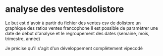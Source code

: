 # analyse des ventesdolistore
Le but est d'avoir à partir du fichier des ventes csv de dolistore un graphique des ratios ventes francophone
Il est possible de paramétrer une date de début d'analyse et le regroupement des dates (semaine, mois, trimestre, année)

Je précise qu'il s'agit d'un développement complètement vipecodé


